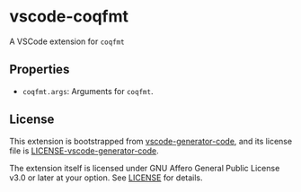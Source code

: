 # vscode-coqfmt

A VSCode extension for `coqfmt`

## Properties

- `coqfmt.args`: Arguments for `coqfmt`.

## License

This extension is bootstrapped from [vscode-generator-code](https://github.com/microsoft/vscode-generator-code), and its license file is [LICENSE-vscode-generator-code](vscode-generator-code).

The extension itself is licensed under GNU Affero General Public License v3.0 or later at your option. See [LICENSE](LICENSE) for details.
